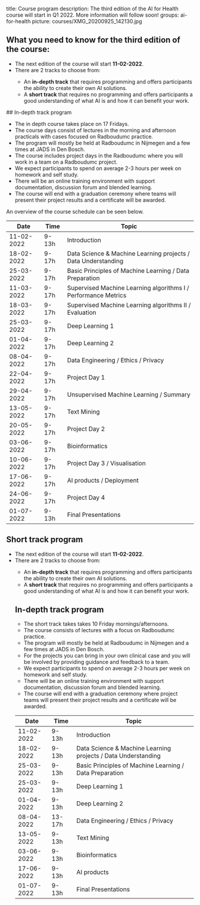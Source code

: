 title: Course program
description: The third edition of the AI for Health course will start in Q1 2022. More information will follow soon!
groups: ai-for-health
picture: courses/XMG_20200925_142130.jpg

## What you need to know for the third edition of the course:

<ul>
  <li>The next edition of the course will start <b>11-02-2022</b>.</li>
<li>There are 2 tracks to choose from: </li>
<ul>
  <li> An <b>in-depth track</b> that requires programming and offers participants the ability to create their own AI solutions.</li>
  <li> A <b>short track</b> that requires no programming and offers participants a good understanding of what AI is and how it can benefit your work.</li>
</ul>
</ul>  
## In-depth track program
<ul>
<li>The in depth course takes place on 17 Fridays.
<li>The course days consist of lectures in the morning and afternoon practicals with cases focused on Radboudumc practice.</li>
<li>The program will mostly be held at Radboudumc in Nijmegen and a few times at JADS in Den Bosch.</li>
<li>The course includes project days in the Radboudumc where you will work in a team on a Radboudumc project.</li>
<li>We expect participants to spend on average 2-3 hours per week on homework and self study.</li>
<li>There will be an online training environment with support documentation, discussion forum and blended learning.</li>
<li>The course will end with a graduation ceremony where teams will present their project results and a certificate will be awarded.</li>
</ul>

<!---

- The course will be held on 18 Fridays, with different topics per day, starting in Q1 2022.
- The course days consist of lectures in the morning and afternoon practicals with cases focused on Radboudumc practice.
- The program for the 18 Fridays will mostly be held at Radboudumc in Nijmegen and a few times at JADS in Den Bosch.
- The course includes 4 project days in the Radboudumc where you will work in a team on a Radboudumc project.
- We expect participants to spend on average 2-3 hours per week on homework and self study.
- There will be an online training environment with support documentation, discussion forum and blended learning.
- The course will end with a graduation ceremony where teams will present their project results and a certificate will be awarded.
-->

An overview of the course schedule can be seen below.

| Date  | Time |  Topic  |
| ----- | ------- | ------|
| 11-02-2022 | 9-13h | Introduction |
| 18-02-2022 | 9-17h | Data Science & Machine Learning projects / Data Understanding |
| 25-03-2022 | 9-17h | Basic Principles of Machine Learning / Data Preparation |
| 11-03-2022 | 9-17h | Supervised Machine Learning algorithms I / Performance Metrics |
| 18-03-2022 | 9-17h | Supervised Machine Learning algorithms II / Evaluation |
| 25-03-2022 | 9-17h | Deep Learning 1 |
| 01-04-2022 | 9-17h | Deep Learning 2 |
| 08-04-2022 | 9-17h | Data Engineering / Ethics / Privacy |
| 22-04-2022 | 9-17h | Project Day 1 |
| 29-04-2022 | 9-17h | Unsupervised Machine Learning / Summary |
| 13-05-2022 | 9-17h | Text Mining |
| 20-05-2022 | 9-17h | Project Day 2 |
| 03-06-2022 | 9-17h | Bioinformatics |
| 10-06-2022 | 9-17h | Project Day 3 / Visualisation |
| 17-06-2022 | 9-17h | AI products / Deployment |
| 24-06-2022 | 9-17h | Project Day 4 |
| 01-07-2022 | 9-13h | Final Presentations |

## Short track program
<ul>
  <li>The next edition of the course will start <b>11-02-2022</b>.</li>
<li>There are 2 tracks to choose from: </li>
<ul>
  <li> An <b>in-depth track</b> that requires programming and offers participants the ability to create their own AI solutions.</li>
  <li> A <b>short track</b> that requires no programming and offers participants a good understanding of what AI is and how it can benefit your work.</li>
</ul>
  
## In-depth track program
<ul>
<li>The short track takes takes 10 Friday mornings/afternoons.
<li>The course consists of lectures with a focus on Radboudumc practice.</li>
<li>The program will mostly be held at Radboudumc in Nijmegen and a few times at JADS in Den Bosch.</li>
<li>For the projects you can bring in your own clinical case and you will be involved by providing guidance and feedback to a team.</li>
<li>We expect participants to spend on average 2-3 hours per week on homework and self study.</li>
<li>There will be an online training environment with support documentation, discussion forum and blended learning.</li>
<li>The course will end with a graduation ceremony where project teams will present their project results and a certificate will be awarded.</li>
</ul>
  
| Date  | Time |  Topic  |
| ----- | ------- | ------|
| 11-02-2022 | 9-13h | Introduction | 
| 18-02-2022 | 9-13h | Data Science & Machine Learning projects / Data Understanding |
| 25-03-2022 | 9-13h | Basic Principles of Machine Learning / Data Preparation | 
| 25-03-2022 | 9-13h | Deep Learning 1 |
| 01-04-2022 | 9-13h | Deep Learning 2 | 
| 08-04-2022 | 13-17h | Data Engineering / Ethics / Privacy |
| 13-05-2022 | 9-13h | Text Mining |
| 03-06-2022 | 9-13h | Bioinformatics |
| 17-06-2022 | 9-13h | AI products |
| 01-07-2022 | 9-13h | Final Presentations |

